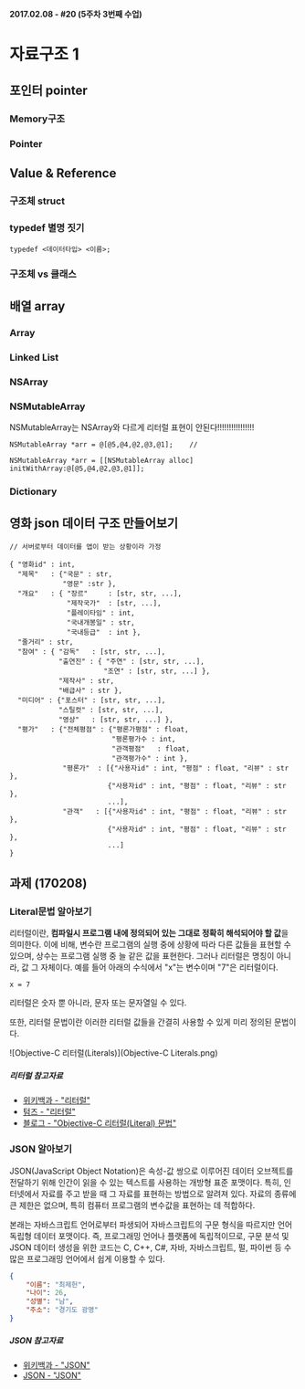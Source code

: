 #### 2017.02.08 - #20 (5주차 3번째 수업)

# 자료구조 1

## 포인터 pointer
### Memory구조  
### Pointer  

## Value & Reference  
### 구조체 struct  
### typedef 별명 짓기  
```objc
typedef <데이터타입> <이름>;
```  
### 구조체 vs 클래스



## 배열 array  
### Array  
### Linked List   
### NSArray  
### NSMutableArray  
NSMutableArray는 NSArray와 다르게 리터럴 표현이 안된다!!!!!!!!!!!!!!!!
```objc  
NSMutableArray *arr = @[@5,@4,@2,@3,@1];    // 

NSMutableArray *arr = [[NSMutableArray alloc] initWithArray:@[@5,@4,@2,@3,@1]];
```  

### Dictionary


## 영화 json 데이터 구조 만들어보기
```objc
// 서버로부터 데이터를 앱이 받는 상황이라 가정

{ "영화id" : int,
  "제목"   : {"국문" : str,
             "영문" :str },
  "개요"   : { "장르"     : [str, str, ...],
              "제작국가"  : [str, ...],
              "플레이타임" : int,
              "국내개봉일" : str,
              "국내등급"  : int }, 
  "줄거리" : str,
  "참여" : { "감독"   : [str, str, ...],
            "출연진" : { "주연" : [str, str, ...],
                       "조연" : [str, str, ...] },
            "제작사" : str,
            "배급사" : str },
  "미디어" : {"포스터" : [str, str, ...],
            "스틸컷" : [str, str, ...],
            "영상"   : [str, str, ...] },
  "평가"   : {"전체평점" : {"평론가평점" : float,
                         "평론평가수 : int, 
                         "관객평점"   : float,
                         "관객평가수" : int },
             "평론가"  : [{"사용자id" : int, "평점" : float, "리뷰" : str }, 
                        {"사용자id" : int, "평점" : float, "리뷰" : str },
                        ...],
             "관객"   : [{"사용자id" : int, "평점" : float, "리뷰" : str }, 
                        {"사용자id" : int, "평점" : float, "리뷰" : str },
                        ...]
}
```

## 과제 (170208)
### Literal문법 알아보기  

리터럴이란, **컴파일시 프로그램 내에 정의되어 있는 그대로 정확히 해석되어야 할 값**을 의미한다. 이에 비해, 변수란 프로그램의 실행 중에 상황에 따라 다른 값들을 표현할 수 있으며, 상수는 프로그램 실행 중 늘 같은 값을 표현한다. 그러나 리터럴은 명칭이 아니라, 값 그 자체이다. 예를 들어 아래의 수식에서 "x"는 변수이며 "7"은 리터럴이다.

```  
x = 7  
```  

리터럴은 숫자 뿐 아니라, 문자 또는 문자열일 수 있다.

또한, 리터럴 문법이란 이러한 리터럴 값들을 간결히 사용할 수 있게 미리 정의된 문법이다.

![Objective-C 리터럴(Literals)](Objective-C Literals.png)  

##### 리터럴 참고자료
- [위키백과 - "리터럴"](https://ko.wikipedia.org/wiki/%EB%A6%AC%ED%84%B0%EB%9F%B4)  
- [텀즈 - "리터럴" ](http://www.terms.co.kr/literal.htm)  
- [블로그 - "Objective-C 리터럴(Literal) 문법"](http://blog.naver.com/PostView.nhn?blogId=itperson&logNo=220822481437&redirect=Dlog&widgetTypeCall=true)  


### JSON 알아보기
JSON(JavaScript Object Notation)은 속성-값 쌍으로 이루어진 데이터 오브젝트를 전달하기 위해 인간이 읽을 수 있는 텍스트를 사용하는 개방형 표준 포맷이다. 특히, 인터넷에서 자료를 주고 받을 때 그 자료를 표현하는 방법으로 알려져 있다. 자료의 종류에 큰 제한은 없으며, 특히 컴퓨터 프로그램의 변수값을 표현하는 데 적합하다.

본래는 자바스크립트 언어로부터 파생되어 자바스크립트의 구문 형식을 따르지만 언어 독립형 데이터 포맷이다. 즉, 프로그래밍 언어나 플랫폼에 독립적이므로, 구문 분석 및 JSON 데이터 생성을 위한 코드는 C, C++, C#, 자바, 자바스크립트, 펄, 파이썬 등 수많은 프로그래밍 언어에서 쉽게 이용할 수 있다.

```json
{
    "이름": "최제헌",
    "나이": 26,
    "성별": "남",
    "주소": "경기도 광명"
}
```


##### JSON 참고자료  
- [위키백과 - "JSON"](https://ko.wikipedia.org/wiki/JSON)  
- [JSON - "JSON" ](http://www.json.org/json-ko.html)  






